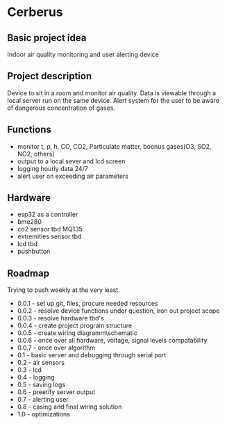 # Cerberus

## Basic project idea
Indoor air quality monitoring and user alerting device

## Project description
Device to sit in a room and monitor air quality. Data is viewable through a local server run on the same device.
Alert system for the user to be aware of dangerous concentration of gases.

## Functions
- monitor t, p, h, CO, CO2, Particulate matter, boonus gases(O3, SO2, NO2, others)
- output to a local sever and lcd screen
- logging hourly data 24/7
- alert user on exceeding air parameters

## Hardware
- esp32 as a controller
- bme280
- co2 sensor tbd MQ135
- extremities sensor tbd
- lcd tbd
- pushbutton

## Roadmap
Trying to push weekly at the very least.
- 0.0.1 - set up git, files, procure needed resources 
- 0.0.2 - resolve device functions under question, iron out project scope
- 0.0.3 - resolve hardware tbd's
- 0.0.4 - create project program structure
- 0.0.5 - create wiring diagramm\schematic 
- 0.0.6 - once over all hardware, voltage, signal levels compatability
- 0.0.7 - once over algorithm
- 0.1 - basic server and debugging through serial port
- 0.2 - air sensors
- 0.3 - lcd
- 0.4 - logging
- 0.5 - saving logs
- 0.6 - preetify server output
- 0.7 - alerting user
- 0.8 - casing and final wiring solution
- 1.0 - optimizations
